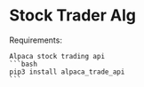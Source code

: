 # Stock Trader Alg

Requirements:

    Alpaca stock trading api 
    ```bash
    pip3 install alpaca_trade_api
    ```
